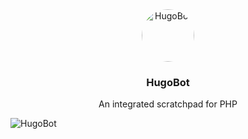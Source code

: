 <div align="center">
  <a href="https://hugobot.io/">
      <img src="https://hugobot.io/img/logo.png" alt="HugoBot" width="84" style="border-radius: 50%;"/>
  </a>
  <h3>HugoBot</h3>
  <p>An integrated scratchpad for PHP</p>
</div>

![HugoBot](https://i.imgur.com/MEV3B1W.png)
